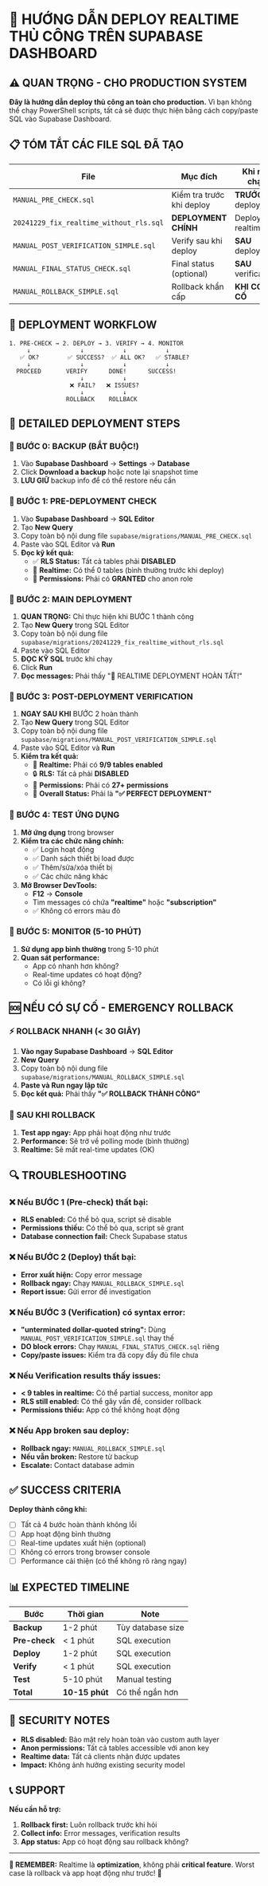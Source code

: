 # 🚀 HƯỚNG DẪN DEPLOY REALTIME THỦ CÔNG TRÊN SUPABASE DASHBOARD

## ⚠️ QUAN TRỌNG - CHO PRODUCTION SYSTEM

**Đây là hướng dẫn deploy thủ công an toàn cho production.** Vì bạn không thể chạy PowerShell scripts, tất cả sẽ được thực hiện bằng cách copy/paste SQL vào Supabase Dashboard.

## 📋 TÓM TẮT CÁC FILE SQL ĐÃ TẠO

| File | Mục đích | Khi nào chạy |
|------|----------|--------------|
| `MANUAL_PRE_CHECK.sql` | Kiểm tra trước khi deploy | **TRƯỚC** deployment |
| `20241229_fix_realtime_without_rls.sql` | **DEPLOYMENT CHÍNH** | Deploy realtime |
| `MANUAL_POST_VERIFICATION_SIMPLE.sql` | Verify sau khi deploy | **SAU** deployment |
| `MANUAL_FINAL_STATUS_CHECK.sql` | Final status (optional) | **SAU** verification |
| `MANUAL_ROLLBACK_SIMPLE.sql` | Rollback khẩn cấp | **KHI CÓ SỰ CỐ** |

## 🔄 DEPLOYMENT WORKFLOW

```
1. PRE-CHECK → 2. DEPLOY → 3. VERIFY → 4. MONITOR
     ↓              ↓           ↓           ↓
   ✅ OK?        ✅ SUCCESS?  ✅ ALL OK?   ✅ STABLE?
     ↓              ↓           ↓           ↓
  PROCEED       VERIFY      DONE!      SUCCESS!
                    ↓           ↓
                 ❌ FAIL?   ❌ ISSUES?
                    ↓           ↓
                ROLLBACK    ROLLBACK
```

## 🚀 DETAILED DEPLOYMENT STEPS

### 📍 **BƯỚC 0: BACKUP (BẮT BUỘC!)**

1. Vào **Supabase Dashboard** → **Settings** → **Database**
2. Click **Download a backup** hoặc note lại snapshot time
3. **LƯU GIỮ** backup info để có thể restore nếu cần

### 📍 **BƯỚC 1: PRE-DEPLOYMENT CHECK**

1. Vào **Supabase Dashboard** → **SQL Editor**
2. Tạo **New Query**
3. Copy toàn bộ nội dung file `supabase/migrations/MANUAL_PRE_CHECK.sql`
4. Paste vào SQL Editor và **Run**
5. **Đọc kỹ kết quả:**
   - ✅ **RLS Status:** Tất cả tables phải **DISABLED**
   - 📡 **Realtime:** Có thể 0 tables (bình thường trước khi deploy)
   - 🔑 **Permissions:** Phải có **GRANTED** cho anon role

### 📍 **BƯỚC 2: MAIN DEPLOYMENT**

1. **QUAN TRỌNG:** Chỉ thực hiện khi BƯỚC 1 thành công
2. Tạo **New Query** trong SQL Editor
3. Copy toàn bộ nội dung file `supabase/migrations/20241229_fix_realtime_without_rls.sql`
4. Paste vào SQL Editor
5. **ĐỌC KỸ SQL** trước khi chạy
6. Click **Run**
7. **Đọc messages:** Phải thấy "🚀 REALTIME DEPLOYMENT HOÀN TẤT!"

### 📍 **BƯỚC 3: POST-DEPLOYMENT VERIFICATION**

1. **NGAY SAU KHI** BƯỚC 2 hoàn thành
2. Tạo **New Query** trong SQL Editor  
3. Copy toàn bộ nội dung file `supabase/migrations/MANUAL_POST_VERIFICATION_SIMPLE.sql`
4. Paste vào SQL Editor và **Run**
5. **Kiểm tra kết quả:**
   - 📡 **Realtime:** Phải có **9/9 tables enabled**
   - 🔒 **RLS:** Tất cả phải **DISABLED**
   - 🔑 **Permissions:** Phải có **27+ permissions**
   - 🎯 **Overall Status:** Phải là **"✅ PERFECT DEPLOYMENT"**

### 📍 **BƯỚC 4: TEST ỨNG DỤNG**

1. **Mở ứng dụng** trong browser
2. **Kiểm tra các chức năng chính:**
   - ✅ Login hoạt động
   - ✅ Danh sách thiết bị load được
   - ✅ Thêm/sửa/xóa thiết bị
   - ✅ Các chức năng khác
3. **Mở Browser DevTools:**
   - **F12** → **Console**
   - Tìm messages có chứa **"realtime"** hoặc **"subscription"**
   - ✅ Không có errors màu đỏ

### 📍 **BƯỚC 5: MONITOR (5-10 PHÚT)**

1. **Sử dụng app bình thường** trong 5-10 phút
2. **Quan sát performance:**
   - App có nhanh hơn không?
   - Real-time updates có hoạt động?
   - Có lỗi gì không?

## 🆘 NẾU CÓ SỰ CỐ - EMERGENCY ROLLBACK

### ⚡ **ROLLBACK NHANH (< 30 GIÂY)**

1. **Vào ngay Supabase Dashboard** → **SQL Editor**
2. **New Query**
3. Copy toàn bộ nội dung file `supabase/migrations/MANUAL_ROLLBACK_SIMPLE.sql`
4. **Paste và Run ngay lập tức**
5. **Đọc kết quả:** Phải thấy **"✅ ROLLBACK THÀNH CÔNG"**

### 📱 **SAU KHI ROLLBACK**

1. **Test app ngay:** App phải hoạt động như trước
2. **Performance:** Sẽ trở về polling mode (bình thường)
3. **Realtime:** Sẽ mất real-time updates (OK)

## 🔍 TROUBLESHOOTING

### ❌ **Nếu BƯỚC 1 (Pre-check) thất bại:**
- **RLS enabled:** Có thể bỏ qua, script sẽ disable
- **Permissions thiếu:** Có thể bỏ qua, script sẽ grant
- **Database connection fail:** Check Supabase status

### ❌ **Nếu BƯỚC 2 (Deploy) thất bại:**
- **Error xuất hiện:** Copy error message
- **Rollback ngay:** Chạy `MANUAL_ROLLBACK_SIMPLE.sql`
- **Report issue:** Gửi error để investigation

### ❌ **Nếu BƯỚC 3 (Verification) có syntax error:**
- **"unterminated dollar-quoted string":** Dùng `MANUAL_POST_VERIFICATION_SIMPLE.sql` thay thế
- **DO block errors:** Chạy `MANUAL_FINAL_STATUS_CHECK.sql` riêng
- **Copy/paste issues:** Kiểm tra đã copy đầy đủ file chưa

### ❌ **Nếu Verification results thấy issues:**
- **< 9 tables in realtime:** Có thể partial success, monitor app
- **RLS still enabled:** Có thể gây vấn đề, consider rollback
- **Permissions thiếu:** App có thể không hoạt động

### ❌ **Nếu App broken sau deploy:**
- **Rollback ngay:** `MANUAL_ROLLBACK_SIMPLE.sql`
- **Nếu vẫn broken:** Restore từ backup
- **Escalate:** Contact database admin

## ✅ SUCCESS CRITERIA

**Deploy thành công khi:**
- [ ] Tất cả 4 bước hoàn thành không lỗi
- [ ] App hoạt động bình thường
- [ ] Real-time updates xuất hiện (optional)
- [ ] Không có errors trong browser console
- [ ] Performance cải thiện (có thể không rõ ràng ngay)

## 📊 EXPECTED TIMELINE

| Bước | Thời gian | Note |
|------|-----------|------|
| **Backup** | 1-2 phút | Tùy database size |
| **Pre-check** | < 1 phút | SQL execution |
| **Deploy** | 1-2 phút | SQL execution |
| **Verify** | < 1 phút | SQL execution |
| **Test** | 5-10 phút | Manual testing |
| **Total** | **10-15 phút** | Có thể ngắn hơn |

## 🔐 SECURITY NOTES

- **RLS disabled:** Bảo mật rely hoàn toàn vào custom auth layer
- **Anon permissions:** Tất cả tables accessible với anon key
- **Realtime data:** Tất cả clients nhận được updates
- **Impact:** Không ảnh hưởng existing security model

## 📞 SUPPORT

**Nếu cần hỗ trợ:**
1. **Rollback first:** Luôn rollback trước khi hỏi
2. **Collect info:** Error messages, verification results
3. **App status:** App có hoạt động sau rollback không?

---

**🚨 REMEMBER:** Realtime là **optimization**, không phải **critical feature**. Worst case là rollback và app hoạt động như trước! 🚀 